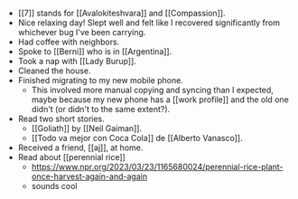 - [[7]] stands for [[Avalokiteshvara]] and [[Compassion]].
- Nice relaxing day! Slept well and felt like I recovered significantly from whichever bug I've been carrying.
- Had coffee with neighbors.
- Spoke to [[Berni]] who is in [[Argentina]].
- Took a nap with [[Lady Burup]].
- Cleaned the house.
- Finished migrating to my new mobile phone.
  - This involved more manual copying and syncing than I expected, maybe because my new phone has a [[work profile]] and the old one didn't (or didn't to the same extent?).
- Read two short stories.
  - [[Goliath]] by [[Neil Gaiman]].
  - [[Todo va mejor con Coca Cola]] de [[Alberto Vanasco]].
- Received a friend, [[aj]], at home.
- Read about [[perennial rice]]
  - https://www.npr.org/2023/03/23/1165680024/perennial-rice-plant-once-harvest-again-and-again
  - sounds cool
